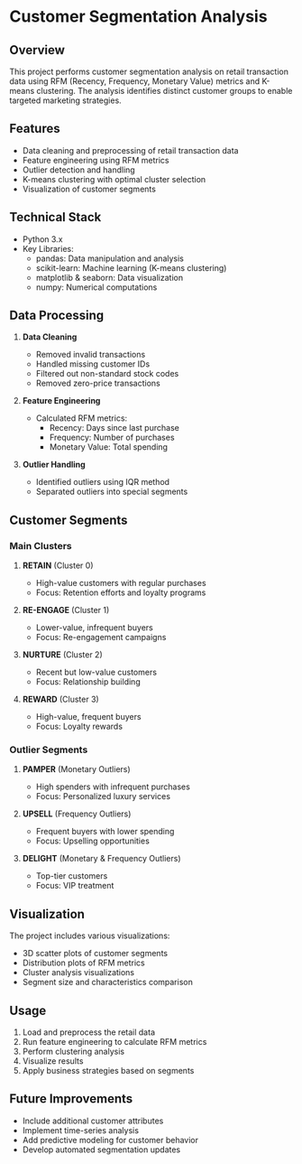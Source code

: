 # Customer Segmentation Analysis

## Overview
This project performs customer segmentation analysis on retail transaction data using RFM (Recency, Frequency, Monetary Value) metrics and K-means clustering. The analysis identifies distinct customer groups to enable targeted marketing strategies.

## Features
- Data cleaning and preprocessing of retail transaction data
- Feature engineering using RFM metrics
- Outlier detection and handling
- K-means clustering with optimal cluster selection
- Visualization of customer segments

## Technical Stack
- Python 3.x
- Key Libraries:
  - pandas: Data manipulation and analysis
  - scikit-learn: Machine learning (K-means clustering)
  - matplotlib & seaborn: Data visualization
  - numpy: Numerical computations

## Data Processing
1. **Data Cleaning**
   - Removed invalid transactions
   - Handled missing customer IDs
   - Filtered out non-standard stock codes
   - Removed zero-price transactions

2. **Feature Engineering**
   - Calculated RFM metrics:
     - Recency: Days since last purchase
     - Frequency: Number of purchases
     - Monetary Value: Total spending

3. **Outlier Handling**
   - Identified outliers using IQR method
   - Separated outliers into special segments

## Customer Segments
### Main Clusters
1. **RETAIN** (Cluster 0)
   - High-value customers with regular purchases
   - Focus: Retention efforts and loyalty programs

2. **RE-ENGAGE** (Cluster 1)
   - Lower-value, infrequent buyers
   - Focus: Re-engagement campaigns

3. **NURTURE** (Cluster 2)
   - Recent but low-value customers
   - Focus: Relationship building

4. **REWARD** (Cluster 3)
   - High-value, frequent buyers
   - Focus: Loyalty rewards

### Outlier Segments
1. **PAMPER** (Monetary Outliers)
   - High spenders with infrequent purchases
   - Focus: Personalized luxury services

2. **UPSELL** (Frequency Outliers)
   - Frequent buyers with lower spending
   - Focus: Upselling opportunities

3. **DELIGHT** (Monetary & Frequency Outliers)
   - Top-tier customers
   - Focus: VIP treatment

## Visualization
The project includes various visualizations:
- 3D scatter plots of customer segments
- Distribution plots of RFM metrics
- Cluster analysis visualizations
- Segment size and characteristics comparison

## Usage
1. Load and preprocess the retail data
2. Run feature engineering to calculate RFM metrics
3. Perform clustering analysis
4. Visualize results
5. Apply business strategies based on segments

## Future Improvements
- Include additional customer attributes
- Implement time-series analysis
- Add predictive modeling for customer behavior
- Develop automated segmentation updates
